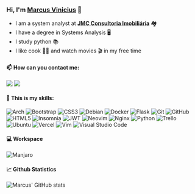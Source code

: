 ### Hi, I'm [Marcus Vinicius](https://github.com/marcusviniciuscote/) 👋

- I am a system analyst at [__JMC Consultoria Imobiliária__](https://www.jmcadm.com.br/) 🏘️
- I have a degree in Systems Analysis 🖥️
- I study python 📚
- I like cook 👨‍🍳 and watch movies 🎬 in my free time

#### 📫 How can you contact me:

<a href="https://www.linkedin.com/in/marcusviniciuscote/"><img src="https://img.shields.io/badge/LinkedIn-white?style=for-the-badge&logo=linkedin&logoColor=black" /></a>
<a href="mailto:marcusvcteixeira@gmail.com?subject=[Github]%20Olá%20Marcus%20Vinićius"><img src="https://img.shields.io/badge/Gmail-white?style=for-the-badge&logo=gmail&logoColor=black" /></a>

#### 📝 This is my skills:

![Arch](https://img.shields.io/badge/Arch%20Linux-white?logo=arch-linux&logoColor=black&style=for-the-badge)
![Bootstrap](https://img.shields.io/badge/bootstrap-white.svg?style=for-the-badge&logo=bootstrap&logoColor=black)
![CSS3](https://img.shields.io/badge/css3-white.svg?style=for-the-badge&logo=css3&logoColor=black)
![Debian](https://img.shields.io/badge/Debian-white?style=for-the-badge&logo=debian&logoColor=black)
![Docker](https://img.shields.io/badge/docker-white.svg?style=for-the-badge&logo=docker&logoColor=black)
![Flask](https://img.shields.io/badge/flask-white.svg?style=for-the-badge&logo=flask&logoColor=black)
![Git](https://img.shields.io/badge/git-white.svg?style=for-the-badge&logo=git&logoColor=black)
![GitHub](https://img.shields.io/badge/github-white.svg?style=for-the-badge&logo=github&logoColor=white)
![HTML5](https://img.shields.io/badge/html5-white.svg?style=for-the-badge&logo=html5&logoColor=black)
![Insomnia](https://img.shields.io/badge/Insomnia-white?style=for-the-badge&logo=insomnia&logoColor=black)
![JWT](https://img.shields.io/badge/JWT-white?style=for-the-badge&logo=JSON%20web%20tokens)
![Neovim](https://img.shields.io/badge/NeoVim-white.svg?&style=for-the-badge&logo=neovim&logoColor=black)
![Nginx](https://img.shields.io/badge/nginx-white.svg?style=for-the-badge&logo=nginx&logoColor=black)
![Python](https://img.shields.io/badge/python-white?style=for-the-badge&logo=python&logoColor=black)
![Trello](https://img.shields.io/badge/Trello-white.svg?style=for-the-badge&logo=Trello&logoColor=black)
![Ubuntu](https://img.shields.io/badge/Ubuntu-white?style=for-the-badge&logo=ubuntu&logoColor=black)
![Vercel](https://img.shields.io/badge/vercel-white.svg?style=for-the-badge&logo=vercel&logoColor=black)
![Vim](https://img.shields.io/badge/VIM-white.svg?style=for-the-badge&logo=vim&logoColor=black)
![Visual Studio Code](https://img.shields.io/badge/Visual%20Studio%20Code-white.svg?style=for-the-badge&logo=visual-studio-code&logoColor=black)

<!-- ![Ansible](https://img.shields.io/badge/ansible-white.svg?style=for-the-badge&logo=ansible&logoColor=black)-->
<!-- ![Django](https://img.shields.io/badge/django-white.svg?style=for-the-badge&logo=django&logoColor=black) -->
<!-- ![Go](https://img.shields.io/badge/go-white.svg?style=for-the-badge&logo=go&logoColor=black) -->
<!-- ![JavaScript](https://img.shields.io/badge/javascript-white.svg?style=for-the-badge&logo=javascript&logoColor=black) -->
<!-- ![Kali](https://img.shields.io/badge/Kali-white?style=for-the-badge&logo=kalilinux&logoColor=black) -->
<!-- ![Shell Script](https://img.shields.io/badge/shell_script-white.svg?style=for-the-badge&logo=gnu-bash&logoColor=black) -->

#### 💻 Workspace

![Manjaro](https://img.shields.io/badge/Manjaro-white?style=for-the-badge&logo=Manjaro&logoColor=black)

#### 📈 Github Statistics

![Marcus' GitHub stats](https://github-readme-stats.vercel.app/api?username=marcusviniciuscote&count_private=true&show_icons=true&theme=dark)

